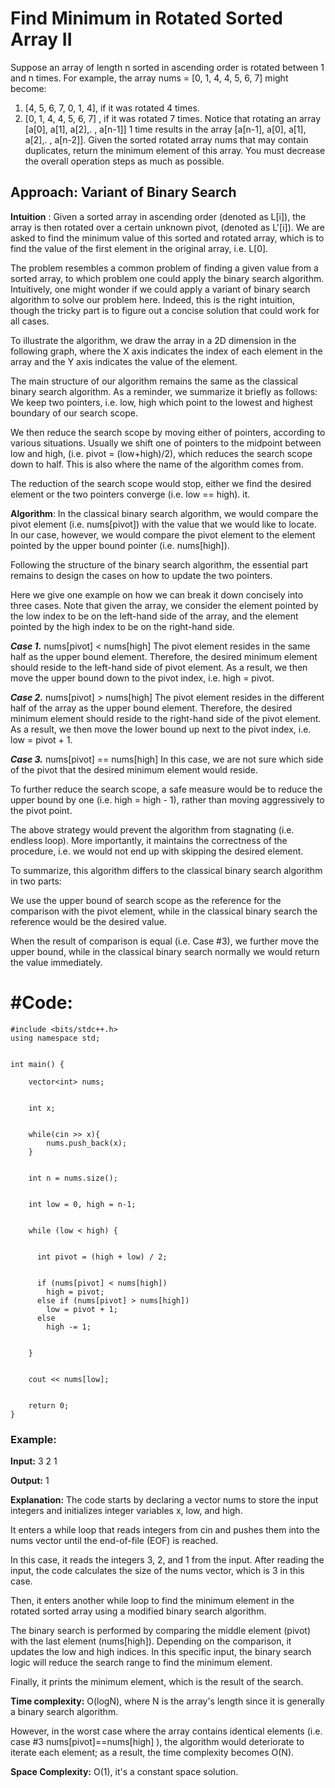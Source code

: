 # Find Minimum in Rotated Sorted Array II

Suppose an array of length n sorted in ascending order is rotated between 1 and n times. For example, the array nums = [0, 1, 4, 4, 5, 6, 7] might become:
1. [4, 5, 6, 7, 0, 1, 4],  if it was rotated 4 times.
2. [0, 1, 4, 4, 5, 6, 7] , if it was rotated 7 times.
Notice that rotating an array [a[0], a[1], a[2],. , a[n-1]] 1 time results in the array [a[n-1], a[0], a[1], a[2],. , a[n-2]].
Given the sorted rotated array nums that may contain duplicates, return the minimum element of this array.
You must decrease the overall operation steps as much as possible.

## Approach: Variant of Binary Search

**Intuition** : Given a sorted array in ascending order (denoted as L[i]), the array is then rotated over a certain unknown pivot, (denoted as L'[i]). We are asked to find the minimum value of this sorted and rotated array, which is to find the value of the first element in the original array, i.e. L[0].

The problem resembles a common problem of finding a given value from a sorted array, to which problem one could apply the binary search algorithm. Intuitively, one might wonder if we could apply a variant of binary search algorithm to solve our problem here.
Indeed, this is the right intuition, though the tricky part is to figure out a concise solution that could work for all cases.

To illustrate the algorithm, we draw the array in a 2D dimension in the following graph, where the X axis indicates the index of each element in the array and the Y axis indicates the value of the element.

The main structure of our algorithm remains the same as the classical binary search algorithm. As a reminder, we summarize it briefly as follows:
We keep two pointers, i.e. low, high which point to the lowest and highest boundary of our search scope.

We then reduce the search scope by moving either of pointers, according to various situations. Usually we shift one of pointers to the midpoint between low and high, (i.e. pivot = (low+high)/2), which reduces the search scope down to half. This is also where the name of the algorithm comes from.

The reduction of the search scope would stop, either we find the desired element or the two pointers converge (i.e. low == high).
it.

**Algorithm**: In the classical binary search algorithm, we would compare the pivot element (i.e. nums[pivot]) with the value that we would like to locate. In our case, however, we would compare the pivot element to the element pointed by the upper bound pointer (i.e. nums[high]).

Following the structure of the binary search algorithm, the essential part remains to design the cases on how to update the two pointers.

Here we give one example on how we can break it down concisely into three cases. Note that given the array, we consider the element pointed by the low index to be on the left-hand side of the array, and the element pointed by the high index to be on the right-hand side.

***Case 1.*** nums[pivot] < nums[high]
The pivot element resides in the same half as the upper bound element.
Therefore, the desired minimum element should reside to the left-hand side of pivot element. As a result, we then move the upper bound down to the pivot index, i.e. high = pivot.

***Case 2.*** nums[pivot] > nums[high]
The pivot element resides in the different half of the array as the upper bound element.
Therefore, the desired minimum element should reside to the right-hand side of the pivot element. As a result, we then move the lower bound up next to the pivot index, i.e. low = pivot + 1.

***Case 3.*** nums[pivot] == nums[high]
In this case, we are not sure which side of the pivot that the desired minimum element would reside.

To further reduce the search scope, a safe measure would be to reduce the upper bound by one (i.e. high = high - 1), rather than moving aggressively to the pivot point.

The above strategy would prevent the algorithm from stagnating (i.e. endless loop). More importantly, it maintains the correctness of the procedure, i.e. we would not end up with skipping the desired element.

To summarize, this algorithm differs to the classical binary search algorithm in two parts:

We use the upper bound of search scope as the reference for the comparison with the pivot element, while in the classical binary search the reference would be the desired value.

When the result of comparison is equal (i.e. Case #3), we further move the upper bound, while in the classical binary search normally we would return the value immediately.

# #Code:
```
#include <bits/stdc++.h> 
using namespace std;


int main() {
    
    vector<int> nums;


    int x; 


    while(cin >> x){
        nums.push_back(x);
    }


    int n = nums.size();


    int low = 0, high = n-1;


    while (low < high) {


      int pivot = (high + low) / 2;


      if (nums[pivot] < nums[high])
        high = pivot;
      else if (nums[pivot] > nums[high])
        low = pivot + 1;
      else
        high -= 1;


    }


    cout << nums[low]; 


    return 0;
}
```

### Example:
             
**Input:** 3 2 1

**Output:** 1
             
**Explanation:** The code starts by declaring a vector nums to store the input integers and initializes integer variables x, low, and high.

It enters a while loop that reads integers from cin and pushes them into the nums vector until the end-of-file (EOF) is reached.

In this case, it reads the integers 3, 2, and 1 from the input.
After reading the input, the code calculates the size of the nums vector, which is 3 in this case.

Then, it enters another while loop to find the minimum element in the rotated sorted array using a modified binary search algorithm.

The binary search is performed by comparing the middle element (pivot) with the last element (nums[high]). Depending on the comparison, it updates the low and high indices.
In this specific input, the binary search logic will reduce the search range to find the minimum element.

Finally, it prints the minimum element, which is the result of the search.



**Time complexity:** O(logN), where N is the array's length since it is generally a binary search algorithm. 

However, in the worst case where the array contains identical elements (i.e. case #3 nums[pivot]==nums[high] ), the algorithm would deteriorate to iterate each element; as a result, the time complexity becomes O(N).

**Space Complexity:** O(1), it's a constant space solution.